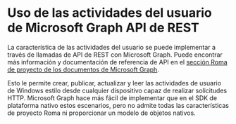 # <a name="using-microsoft-graphs-user-activities-rest-apis"></a>Uso de las actividades del usuario de Microsoft Graph API de REST

La característica de las actividades del usuario se puede implementar a través de llamadas de API de REST con Microsoft Graph. Puede encontrar más información y documentación de referencia de API en el [sección Roma de proyecto de los documentos de Microsoft Graph](https://developer.microsoft.com/graph/docs/api-reference/beta/resources/project_rome_overview#activities).

Esto le permite crear, publicar, actualizar y leer las actividades de usuario de Windows estilo desde cualquier dispositivo capaz de realizar solicitudes HTTP. Microsoft Graph hace más fácil de implementar que en el SDK de plataforma nativo estos escenarios, pero no admite todas las características de proyecto Roma ni proporcionar un modelo de objetos nativos.